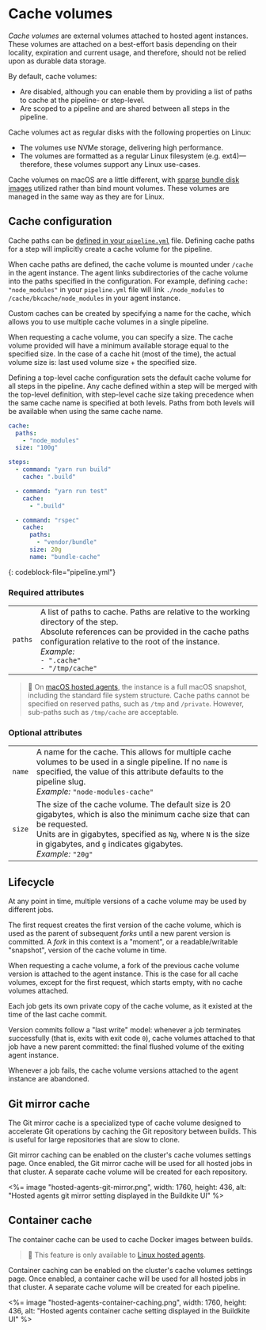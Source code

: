# Cache volumes

_Cache volumes_ are external volumes attached to hosted agent instances. These volumes are attached on a best-effort basis depending on their locality, expiration and current usage, and therefore, should not be relied upon as durable data storage.

By default, cache volumes:

- Are disabled, although you can enable them by providing a list of paths to cache at the pipeline- or step-level.
- Are scoped to a pipeline and are shared between all steps in the pipeline.

Cache volumes act as regular disks with the following properties on Linux:

- The volumes use NVMe storage, delivering high performance.
- The volumes are formatted as a regular Linux filesystem (e.g. ext4)—therefore, these volumes support any Linux use-cases.

Cache volumes on macOS are a little different, with [sparse bundle disk images](https://en.wikipedia.org/wiki/Sparse_image#Sparse_bundle_disk_images) utilized rather than bind mount volumes. These volumes are managed in the same way as they are for Linux.

## Cache configuration

Cache paths can be [defined in your `pipeline.yml`](/docs/pipelines/configure/defining-steps) file. Defining cache paths for a step will implicitly create a cache volume for the pipeline.

When cache paths are defined, the cache volume is mounted under `/cache` in the agent instance. The agent links subdirectories of the cache volume into the paths specified in the configuration. For example, defining `cache: "node_modules"` in your `pipeline.yml` file will link `./node_modules` to `/cache/bkcache/node_modules` in your agent instance.

Custom caches can be created by specifying a name for the cache, which allows you to use multiple cache volumes in a single pipeline.

When requesting a cache volume, you can specify a size. The cache volume provided will have a minimum available storage equal to the specified size. In the case of a cache hit (most of the time), the actual volume size is: last used volume size + the specified size.

Defining a top-level cache configuration sets the default cache volume for all steps in the pipeline. Any cache defined within a step will be merged with the top-level definition, with step-level cache size taking precedence when the same cache name is specified at both levels. Paths from both levels will be available when using the same cache name.

```yaml
cache:
  paths:
    - "node_modules"
  size: "100g"

steps:
  - command: "yarn run build"
    cache: ".build"

  - command: "yarn run test"
    cache:
      - ".build"

  - command: "rspec"
    cache:
      paths:
        - "vendor/bundle"
      size: 20g
      name: "bundle-cache"
```
{: codeblock-file="pipeline.yml"}

### Required attributes

<table data-attributes data-attributes-required>
  <tr>
    <td><code>paths</code></td>
    <td>
      A list of paths to cache. Paths are relative to the working directory of the step.<br>
      Absolute references can be provided in the cache paths configuration relative to the root of the instance.<br>
      <em>Example:</em><br>
      <code>- ".cache"</code><br>
      <code>- "/tmp/cache"</code><br>
    </td>
  </tr>
</table>

> 📘
> On [macOS hosted agents](/docs/pipelines/hosted-agents/macos), the instance is a full macOS snapshot, including the standard file system structure. Cache paths cannot be specified on reserved paths, such as `/tmp` and `/private`. However, sub-paths such as `/tmp/cache` are acceptable.

### Optional attributes

<table data-attributes data-attributes-optional>
  <tr>
    <td><code>name</code></td>
    <td>
      A name for the cache. This allows for multiple cache volumes to be used in a single pipeline. If no <code>name</code> is specified, the value of this attribute defaults to the pipeline slug.<br>
      <em>Example:</em> <code>"node-modules-cache"</code><br>
    </td>
  </tr>

  <tr>
    <td><code>size</code></td>
    <td>
      The size of the cache volume. The default size is 20 gigabytes, which is also the minimum cache size that can be requested.<br/>Units are in gigabytes, specified as <code>Ng</code>, where <code>N</code> is the size in gigabytes, and <code>g</code> indicates gigabytes.<br>
      <em>Example:</em> <code>"20g"</code><br>
    </td>
  </tr>
</table>

## Lifecycle

At any point in time, multiple versions of a cache volume may be used by different jobs.

The first request creates the first version of the cache volume, which is used as the parent of subsequent _forks_ until a new parent version is committed. A _fork_ in this context is a "moment", or a readable/writable "snapshot", version of the cache volume in time.

When requesting a cache volume, a fork of the previous cache volume version is attached to the agent instance. This is the case for all cache volumes, except for the first request, which starts empty, with no cache volumes attached.

Each job gets its own private copy of the cache volume, as it existed at the time of the last cache commit.

Version commits follow a "last write" model: whenever a job terminates successfully (that is, exits with exit code `0`), cache volumes attached to that job have a new parent committed: the final flushed volume of the exiting agent instance.

Whenever a job fails, the cache volume versions attached to the agent instance are abandoned.

## Git mirror cache

The Git mirror cache is a specialized type of cache volume designed to accelerate Git operations by caching the Git repository between builds. This is useful for large repositories that are slow to clone.

Git mirror caching can be enabled on the cluster's cache volumes settings page. Once enabled, the Git mirror cache will be used for all hosted jobs in that cluster. A separate cache volume will be created for each repository.

<%= image "hosted-agents-git-mirror.png", width: 1760, height: 436, alt: "Hosted agents git mirror setting displayed in the Buildkite UI" %>

## Container cache

The container cache can be used to cache Docker images between builds.

> 📘
> This feature is only available to [Linux hosted agents](/docs/pipelines/hosted-agents/linux).

Container caching can be enabled on the cluster's cache volumes settings page. Once enabled, a container cache will be used for all hosted jobs in that cluster. A separate cache volume will be created for each pipeline.

<%= image "hosted-agents-container-caching.png", width: 1760, height: 436, alt: "Hosted agents container cache setting displayed in the Buildkite UI" %>
